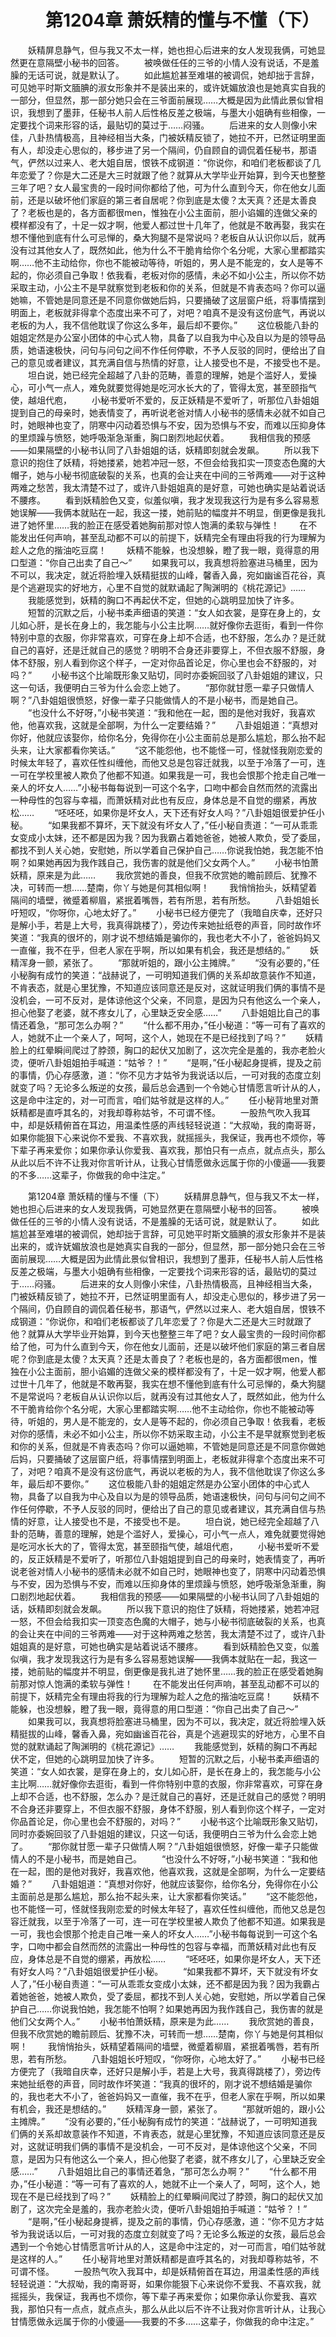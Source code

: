# 　　第1204章 萧妖精的懂与不懂（下）
　　妖精屏息静气，但与我又不太一样，她也担心后进来的女人发现我俩，可她显然更在意隔壁小秘书的回答。
　　被唤做任任的三爷的小情人没有说话，不是羞臊的无话可说，就是默认了。
　　如此尴尬甚至难堪的被调侃，她却拙于言辞，可见她平时斯文腼腆的淑女形象并不是装出来的，或许妩媚放浪也是她真实自我的一部分，但显然，那一部分她只会在三爷面前展现……大概是因为此情此景似曾相识，我想到了墨菲，任秘书人前人后性格反差之极端，与墨大小姐确有些相像，一定要找个词来形容的话，最贴切的莫过于……闷骚。
　　后进来的女人则像小宋佳，八卦热情极高，且神经相当大条，门被妖精反锁了，她拉不开，已然证明里面有人，却没走心思似的，移步进了另一个隔间，仍自顾自的调侃着任秘书，那语气，俨然以过来人、老大姐自居，恨铁不成钢道：“你说你，和咱们老板都谈了几年恋爱了？你是大二还是大三时就跟了他？就算从大学毕业开始算，到今天也整整三年了吧？女人最宝贵的一段时间你都给了他，可为什么直到今天，你在他女儿面前，还是以破坏他们家庭的第三者自居呢？你到底是太傻？太天真？还是太善良了？老板也是的，各方面都很men，惟独在小公主面前，胆小谄媚的连做父亲的模样都没有了，十足一奴才啊，他爱人都过世十几年了，他就是不敢再娶，我实在想不懂他到底有什么可忌惮的，桑大狗腿不是常说吗？老板自从认识你以后，就再没有过其他女人了，既然如此，他为什么不干脆肯给你个名分呢，大家心里都踏实啊……他不主动给你，你也不能被动等待，听姐的，男人是不能宠的，女人是等不起的，你必须自己争取！依我看，老板对你的感情，未必不如小公主，所以你不妨采取主动，小公主不是早就察觉到老板和你的关系，但就是不肯表态吗？你可以逼她嘛，不管她是同意还是不同意你做她后妈，只要捅破了这层窗户纸，将事情摆到明面上，老板就非得拿个态度出来不可了，对吧？咱真不是没有这份底气，再说以老板的为人，我不信他耽误了你这么多年，最后却不要你。”
　　这位极能八卦的姐姐定然是办公室小团体的中心式人物，具备了以自我为中心及自以为是的领导品质，她语速极快，问句与问句之间不作任何停歇，不予人反驳的同时，便给出了自己的意见或者建议，其充满自信与热情的好意，让人接受也不是，不接受也不是。
　　坦白说，她已经完全超越了八卦的范畴，善意的理解，她是个滥好人，爱操心，可小气一点人，难免就要觉得她是吃河水长大的了，管得太宽，甚至颐指气使，越俎代庖，
　　小秘书爱听不爱的，反正妖精是不爱听了，听那位八卦姐姐提到自己的母亲时，她表情变了，再听说老爸对情人小秘书的感情未必就不如自己时，她眼神也变了，阴寒中闪动着恐惧与不安，因为恐惧与不安，而难以压抑身体的里烦躁与愤怒，她呼吸渐急渐重，胸口剧烈地起伏着。
　　我相信我的预感——如果隔壁的小秘书认同了八卦姐姐的话，妖精即刻就会发飙。
　　所以我下意识的抱住了妖精，将她搂紧，她若冲冠一怒，不但会给我扣实一顶变态色魔的大帽子，她与小秘书彻底破裂的关系，也真的会让夹在中间的三爷两难——对于这种两难之愁苦，我太清楚不过了，或许八卦姐姐真的是好意，可她也确实是站着说话不腰疼。
　　看到妖精脸色又变，似羞似嗔，我才发现我这行为是有多么容易惹她误解——我俩本就贴在一起，我这一搂，她前贴的幅度并不明显，倒更像是我扎进了她怀里……我的脸正在感受着她胸前那对惊人饱满的柔软与弹性！
　　在不能发出任何声响，甚至乱动都不可以的前提下，妖精完全有理由将我的行为理解为趁人之危的揩油吃豆腐！
　　妖精不能躲，也没想躲，瞪了我一眼，竟得意的用口型道：“你自己出卖了自己～”
　　如果我可以，我真想将脸塞进马桶里，因为不可以，我决定，就近将脸埋入妖精挺拔的山峰，馨香入鼻，宛如幽谧百花谷，真是个逃避现实的好地方，心里不自觉的就默诵起了陶渊明的《桃花源记》……
　　我能感觉到，妖精的胸口不再起伏不定，但她的心跳明显加快了许多。
　　短暂的沉默之后，小秘书柔声细语的笑道：“女人如衣裳，是穿在身上的，女儿如心肝，是长在身上的，我怎能与小公主比啊……就好像你去逛街，看到一件你特别中意的衣服，你非常喜欢，可穿在身上却不合适，也不舒服，怎么办？是迁就自己的喜好，还是迁就自己的感觉？明明不合身还非要穿上，不但衣服不舒服，身体不舒服，别人看到你这个样子，一定对你品首论足，你心里也会不舒服的，对吗？”
　　小秘书这个比喻既形象又贴切，同时亦委婉回驳了八卦姐姐的建议，只这一句话，我便明白三爷为什么会恋上她了。
　　“那你就甘愿一辈子只做情人啊？”八卦姐姐很愤怒，好像一辈子只能做情人的不是小秘书，而是她自己。
　　“也没什么不好呀，”小秘书笑道：“我和他在一起，图的是他对我好，我喜欢他，他喜欢我，这就是全部啊，为什么一定要结婚？”
　　八卦姐姐道：“真想对你好，他就应该娶你，给你名分，免得你在小公主面前总是那么尴尬，那么抬不起头来，让大家都看你笑话。”
　　“这不能怨他，也不能怪一可，怪就怪我刚恋爱的时候太年轻了，喜欢任性纠缠他，而他又总是包容迁就我，以至于冷落了一可，连一可在学校里被人欺负了他都不知道。如果我是一可，我也会恨那个抢走自己唯一亲人的坏女人……”小秘书每每说到一可这个名字，口吻中都会自然而然的流露出一种母性的包容与幸福，而萧妖精对此也有反应，身体总是不自觉的绷紧，再放松……
　　“呸呸呸，如果你是坏女人，天下还有好女人吗？”八卦姐姐很爱护任小秘。
　　“如果我都不算坏，天下就没有坏女人了，”任小秘自责道：“一可从乖乖女变成小太妹，还不都是因为我？因为我霸占着她爸爸，她被人欺负，受了委屈，都找不到人关心她，安慰她，所以学着自己保护自己……你说我怕她，我怎能不怕啊？如果她再因为我作践自己，我伤害的就是他们父女两个人。”
　　小秘书怕萧妖精，原来是为此……
　　我欣赏她的善良，但我不欣赏她的瞻前顾后、犹豫不决，可转而一想……楚南，你丫与她是何其相似啊！
　　我悄悄抬头，妖精望着隔间的墙壁，微蹙着柳眉，紧抿着嘴唇，若有所思，若有所愁。
　　八卦姐姐长吁短叹，“你呀你，心地太好了。”
　　小秘书已经方便完了（我暗自庆幸，还好只是解小手，若是上大号，我真得跳楼了），旁边传来她扯纸卷的声音，同时故作坏笑道：“我真的很坏的，刚才说不想结婚是骗你的，我也老大不小了，爸爸妈妈又一直催，我不在乎，但老人家在乎啊，所以如果有机会，我还是想结的。”
　　妖精浑身一颤，紧张了。
　　“那就听姐的，跟小公主摊牌。”
　　“没有必要的，”任小秘胸有成竹的笑道：“战赫说了，一可明知道我们俩的关系却故意装作不知道，不肯表态，就是心里犹豫，不知道应该同意还是反对，这就证明我们俩的事情不是没机会，一可不反对，是体谅他这个父亲，不同意，是因为只有他这么一个亲人，担心他娶了老婆，就不疼女儿了，心里缺乏安全感……”
　　八卦姐姐比自己的事情还着急，“那可怎么办啊？”
　　“什么都不用办，”任小秘道：“等一可有了喜欢的人，她就不止一个亲人了，呵呵，这个人，她现在不是已经找到了吗？”
　　妖精脸上的红晕瞬间爬过了脖颈，胸口的起伏又加剧了，这次完全是羞的，我亦老脸火烫，便听八卦姐姐拍手喊道：“姑爷？！”
　　“是啊，”任小秘起身提裤，提及之前的事情，仍心存感激，道：“你不见方才姑爷为我说话以后，一可对我的态度立刻就变了吗？无论多么叛逆的女孩，最后总会遇到一个令她心甘情愿言听计从的人，这是命中注定的，对一可而言，咱们姑爷就是这样的人。”
　　任小秘背地里对萧妖精都是直呼其名的，对我却尊称姑爷，不可谓不怪。
　　一股热气吹入我耳中，却是妖精俯首在耳边，用温柔性感的声线轻轻说道：“大叔呦，我的南哥哥，如果你能狠下心来说你不爱我、不喜欢我，就摇摇头，我保证，我再也不烦你，等下辈子再来爱你；如果你承认你爱我、喜欢我，那怕只有一点点，就点点头，那么从此以后不许不让我对你言听计从，让我心甘情愿做永远属于你的小傻逼——我要的不多……这辈子，你做我的命中注定。”

　　第1204章 萧妖精的懂与不懂（下）
　　妖精屏息静气，但与我又不太一样，她也担心后进来的女人发现我俩，可她显然更在意隔壁小秘书的回答。
　　被唤做任任的三爷的小情人没有说话，不是羞臊的无话可说，就是默认了。
　　如此尴尬甚至难堪的被调侃，她却拙于言辞，可见她平时斯文腼腆的淑女形象并不是装出来的，或许妩媚放浪也是她真实自我的一部分，但显然，那一部分她只会在三爷面前展现……大概是因为此情此景似曾相识，我想到了墨菲，任秘书人前人后性格反差之极端，与墨大小姐确有些相像，一定要找个词来形容的话，最贴切的莫过于……闷骚。
　　后进来的女人则像小宋佳，八卦热情极高，且神经相当大条，门被妖精反锁了，她拉不开，已然证明里面有人，却没走心思似的，移步进了另一个隔间，仍自顾自的调侃着任秘书，那语气，俨然以过来人、老大姐自居，恨铁不成钢道：“你说你，和咱们老板都谈了几年恋爱了？你是大二还是大三时就跟了他？就算从大学毕业开始算，到今天也整整三年了吧？女人最宝贵的一段时间你都给了他，可为什么直到今天，你在他女儿面前，还是以破坏他们家庭的第三者自居呢？你到底是太傻？太天真？还是太善良了？老板也是的，各方面都很men，惟独在小公主面前，胆小谄媚的连做父亲的模样都没有了，十足一奴才啊，他爱人都过世十几年了，他就是不敢再娶，我实在想不懂他到底有什么可忌惮的，桑大狗腿不是常说吗？老板自从认识你以后，就再没有过其他女人了，既然如此，他为什么不干脆肯给你个名分呢，大家心里都踏实啊……他不主动给你，你也不能被动等待，听姐的，男人是不能宠的，女人是等不起的，你必须自己争取！依我看，老板对你的感情，未必不如小公主，所以你不妨采取主动，小公主不是早就察觉到老板和你的关系，但就是不肯表态吗？你可以逼她嘛，不管她是同意还是不同意你做她后妈，只要捅破了这层窗户纸，将事情摆到明面上，老板就非得拿个态度出来不可了，对吧？咱真不是没有这份底气，再说以老板的为人，我不信他耽误了你这么多年，最后却不要你。”
　　这位极能八卦的姐姐定然是办公室小团体的中心式人物，具备了以自我为中心及自以为是的领导品质，她语速极快，问句与问句之间不作任何停歇，不予人反驳的同时，便给出了自己的意见或者建议，其充满自信与热情的好意，让人接受也不是，不接受也不是。
　　坦白说，她已经完全超越了八卦的范畴，善意的理解，她是个滥好人，爱操心，可小气一点人，难免就要觉得她是吃河水长大的了，管得太宽，甚至颐指气使，越俎代庖，
　　小秘书爱听不爱的，反正妖精是不爱听了，听那位八卦姐姐提到自己的母亲时，她表情变了，再听说老爸对情人小秘书的感情未必就不如自己时，她眼神也变了，阴寒中闪动着恐惧与不安，因为恐惧与不安，而难以压抑身体的里烦躁与愤怒，她呼吸渐急渐重，胸口剧烈地起伏着。
　　我相信我的预感——如果隔壁的小秘书认同了八卦姐姐的话，妖精即刻就会发飙。
　　所以我下意识的抱住了妖精，将她搂紧，她若冲冠一怒，不但会给我扣实一顶变态色魔的大帽子，她与小秘书彻底破裂的关系，也真的会让夹在中间的三爷两难——对于这种两难之愁苦，我太清楚不过了，或许八卦姐姐真的是好意，可她也确实是站着说话不腰疼。
　　看到妖精脸色又变，似羞似嗔，我才发现我这行为是有多么容易惹她误解——我俩本就贴在一起，我这一搂，她前贴的幅度并不明显，倒更像是我扎进了她怀里……我的脸正在感受着她胸前那对惊人饱满的柔软与弹性！
　　在不能发出任何声响，甚至乱动都不可以的前提下，妖精完全有理由将我的行为理解为趁人之危的揩油吃豆腐！
　　妖精不能躲，也没想躲，瞪了我一眼，竟得意的用口型道：“你自己出卖了自己～”
　　如果我可以，我真想将脸塞进马桶里，因为不可以，我决定，就近将脸埋入妖精挺拔的山峰，馨香入鼻，宛如幽谧百花谷，真是个逃避现实的好地方，心里不自觉的就默诵起了陶渊明的《桃花源记》……
　　我能感觉到，妖精的胸口不再起伏不定，但她的心跳明显加快了许多。
　　短暂的沉默之后，小秘书柔声细语的笑道：“女人如衣裳，是穿在身上的，女儿如心肝，是长在身上的，我怎能与小公主比啊……就好像你去逛街，看到一件你特别中意的衣服，你非常喜欢，可穿在身上却不合适，也不舒服，怎么办？是迁就自己的喜好，还是迁就自己的感觉？明明不合身还非要穿上，不但衣服不舒服，身体不舒服，别人看到你这个样子，一定对你品首论足，你心里也会不舒服的，对吗？”
　　小秘书这个比喻既形象又贴切，同时亦委婉回驳了八卦姐姐的建议，只这一句话，我便明白三爷为什么会恋上她了。
　　“那你就甘愿一辈子只做情人啊？”八卦姐姐很愤怒，好像一辈子只能做情人的不是小秘书，而是她自己。
　　“也没什么不好呀，”小秘书笑道：“我和他在一起，图的是他对我好，我喜欢他，他喜欢我，这就是全部啊，为什么一定要结婚？”
　　八卦姐姐道：“真想对你好，他就应该娶你，给你名分，免得你在小公主面前总是那么尴尬，那么抬不起头来，让大家都看你笑话。”
　　“这不能怨他，也不能怪一可，怪就怪我刚恋爱的时候太年轻了，喜欢任性纠缠他，而他又总是包容迁就我，以至于冷落了一可，连一可在学校里被人欺负了他都不知道。如果我是一可，我也会恨那个抢走自己唯一亲人的坏女人……”小秘书每每说到一可这个名字，口吻中都会自然而然的流露出一种母性的包容与幸福，而萧妖精对此也有反应，身体总是不自觉的绷紧，再放松……
　　“呸呸呸，如果你是坏女人，天下还有好女人吗？”八卦姐姐很爱护任小秘。
　　“如果我都不算坏，天下就没有坏女人了，”任小秘自责道：“一可从乖乖女变成小太妹，还不都是因为我？因为我霸占着她爸爸，她被人欺负，受了委屈，都找不到人关心她，安慰她，所以学着自己保护自己……你说我怕她，我怎能不怕啊？如果她再因为我作践自己，我伤害的就是他们父女两个人。”
　　小秘书怕萧妖精，原来是为此……
　　我欣赏她的善良，但我不欣赏她的瞻前顾后、犹豫不决，可转而一想……楚南，你丫与她是何其相似啊！
　　我悄悄抬头，妖精望着隔间的墙壁，微蹙着柳眉，紧抿着嘴唇，若有所思，若有所愁。
　　八卦姐姐长吁短叹，“你呀你，心地太好了。”
　　小秘书已经方便完了（我暗自庆幸，还好只是解小手，若是上大号，我真得跳楼了），旁边传来她扯纸卷的声音，同时故作坏笑道：“我真的很坏的，刚才说不想结婚是骗你的，我也老大不小了，爸爸妈妈又一直催，我不在乎，但老人家在乎啊，所以如果有机会，我还是想结的。”
　　妖精浑身一颤，紧张了。
　　“那就听姐的，跟小公主摊牌。”
　　“没有必要的，”任小秘胸有成竹的笑道：“战赫说了，一可明知道我们俩的关系却故意装作不知道，不肯表态，就是心里犹豫，不知道应该同意还是反对，这就证明我们俩的事情不是没机会，一可不反对，是体谅他这个父亲，不同意，是因为只有他这么一个亲人，担心他娶了老婆，就不疼女儿了，心里缺乏安全感……”
　　八卦姐姐比自己的事情还着急，“那可怎么办啊？”
　　“什么都不用办，”任小秘道：“等一可有了喜欢的人，她就不止一个亲人了，呵呵，这个人，她现在不是已经找到了吗？”
　　妖精脸上的红晕瞬间爬过了脖颈，胸口的起伏又加剧了，这次完全是羞的，我亦老脸火烫，便听八卦姐姐拍手喊道：“姑爷？！”
　　“是啊，”任小秘起身提裤，提及之前的事情，仍心存感激，道：“你不见方才姑爷为我说话以后，一可对我的态度立刻就变了吗？无论多么叛逆的女孩，最后总会遇到一个令她心甘情愿言听计从的人，这是命中注定的，对一可而言，咱们姑爷就是这样的人。”
　　任小秘背地里对萧妖精都是直呼其名的，对我却尊称姑爷，不可谓不怪。
　　一股热气吹入我耳中，却是妖精俯首在耳边，用温柔性感的声线轻轻说道：“大叔呦，我的南哥哥，如果你能狠下心来说你不爱我、不喜欢我，就摇摇头，我保证，我再也不烦你，等下辈子再来爱你；如果你承认你爱我、喜欢我，那怕只有一点点，就点点头，那么从此以后不许不让我对你言听计从，让我心甘情愿做永远属于你的小傻逼——我要的不多……这辈子，你做我的命中注定。”

